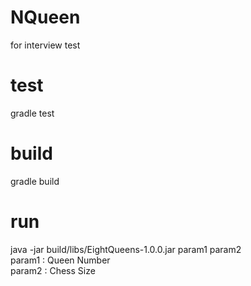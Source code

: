 # NQueen
for interview test


# test<br>
gradle test<br>

# build<br>
gradle build <br>

# run <br>
java -jar build/libs/EightQueens-1.0.0.jar param1 param2<br>
param1 : Queen Number<br>
param2 : Chess Size <br>
 

